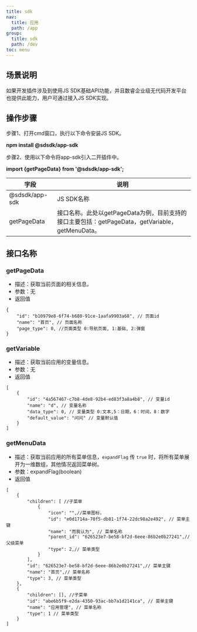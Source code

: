 ```yaml
---
title: sdk
nav:
  title: 应用
  path: /app
group:
  title: sdk
  path: /dev
toc: menu
---
```


## **场景说明**

如果开发插件涉及到使用JS SDK基础API功能，并且数睿企业级无代码开发平台也提供此能力，用户可通过接入JS SDK实现。

## **操作步骤**

步骤1、打开cmd窗口，执行以下命令安装JS SDK。

**npm install @sdsdk/app-sdk**

步骤2、使用以下命令将app-sdk引入二开插件中。

**import {getPageData} from '@sdsdk/app-sdk';**

| 字段 | 说明 |
| --- | --- |
| @sdsdk/app-sdk | JS SDK名称 |
| getPageData | 接口名称。此处以getPageData为例，目前支持的接口主要包括：getPageData，getVariable，getMenuData。 |

## 接口名称

### getPageData

* 描述：获取当前页面的相关信息。
* 参数：无
* 返回值

~~~
{
    "id": "b10979e8-6f74-b680-91ce-1aafa9903a68", // 页面id
    "name": "首页", // 页面名称
    "page_type": 0, //页面类型 0:导航页面, 1:基础, 2:弹窗
}
~~~

### getVariable

* 描述：获取当前应用的变量信息。
* 参数：无
* 返回值

~~~
[
    {
        "id": "4a567467-c7b8-4de8-92b4-ed83f3a8a4b8", // 变量id
        "name": "d", // 变量名称
        "data_type": 0, // 变量类型 0:文本,5：日期，6：时间，8：数字
        "default_value": "问问" // 变量默认值
    }
]
~~~

### getMenuData

* 描述：获取当前应用的所有菜单信息，`expandFlag` 传 `true` 时，将所有菜单展开为一维数组，其他情况返回菜单树。
* 参数：expandFlag(boolean)
* 返回值

~~~
[
    {
        "children": [ //子菜单
            {
                "icon": "",//菜单图标，
                "id": "e0d1714a-70f5-db81-1f74-22dc98a2e492", // 菜单主键
                "name": "而我认为", // 菜单名称
                "parent_id": "626523e7-be58-bf2d-6eee-86b2e0b27241",//父级菜单
                "type": 2,// 菜单类型
            }
        ],
        "id": "626523e7-be58-bf2d-6eee-86b2e0b27241",// 菜单主键
        "name": "首页",// 菜单名称
        "type": 3, // 菜单类型
    },
    {
        "children": [], //子菜单
        "id": "abe6b5f9-e2da-4350-93ac-bb7a1d2141ca", // 菜单主键
        "name": "应用管理", // 菜单名称
        "type": 1 // 菜单类型
    }
]
~~~
